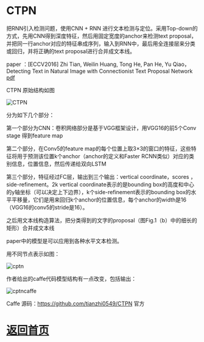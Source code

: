 
# CTPN
把RNN引入检测问题，使用CNN + RNN 进行文本检测与定位。采用Top-down的方式，先用CNN得到深度特征，然后用固定宽度的anchor来检测text proposal，并把同一行anchor对应的特征串成序列，输入到RNN中，最后用全连接层来分类或回归，并将正确的text proposal进行合并成文本线。

paper ：[ECCV2016] Zhi Tian, Weilin Huang, Tong He, Pan He, Yu Qiao，Detecting Text in Natural Image with Connectionist Text Proposal Network [pdf](https://arxiv.org/pdf/1609.03605.pdf) 

CTPN 原始结构如图

![CTPN](https://github.com/weslynn/graphic-deep-neural-network/blob/master/otherpic/ocrpic/ctpn.png)

分为如下几个部分：

第一个部分为CNN：卷积网络部分是基于VGG框架设计，用VGG16的前5个Conv stage 得到feature map

第二个部分，在Conv5的feature map的每个位置上取3×3的窗口的特征，这些特征将用于预测该位置k个anchor（anchor的定义和Faster RCNN类似）对应的类别信息，位置信息，然后传递给双向LSTM

第三个部分，特征经过FC层，输出到三个输出：vertical coordinate，scores ，side-refinement。2k vertical coordinate表示的是bounding box的高度和中心的y轴坐标（可以决定上下边界），k个side-refinement表示的bounding box的水平平移量，它们是用来回归k个anchor的位置信息，每个anchor的width是16（VGG16的conv5的stride是16）。

之后用文本线构造算法，把分类得到的文字的proposal（图Fig.1（b）中的细长的矩形）合并成文本线

paper中的模型是可以应用到各种水平文本检测。

用不同节点表示如图：

![cptn](https://github.com/weslynn/graphic-deep-neural-network/blob/master/modelpic/ocr/ctpn.png)


作者给出的caffe代码模型结构有一点改变，包括输出：

![cptncaffe](https://github.com/weslynn/graphic-deep-neural-network/blob/master/modelpic/ocr/ctpn_caffe.png)


Caffe 源码：https://github.com/tianzhi0549/CTPN 官方


# [返回首页](https://github.com/weslynn/graphic-deep-neural-network/)
